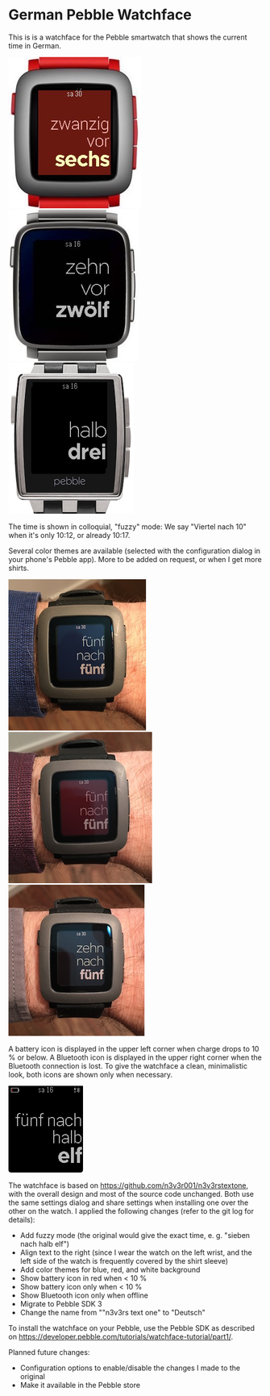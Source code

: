 # German Pebble Watchface

This is is a watchface for the Pebble smartwatch that shows the current time in German.

![Pebble Time mockup](pics/mockup1.jpg)
![Pebble Time Steel mockup](pics/mockup2.jpg)
![Pebble Steel mockup](pics/mockup3.jpg)

The time is shown in colloquial, "fuzzy" mode: We say "Viertel nach 10" when it's only 10:12, or already 10:17.

Several color themes are available (selected with the configuration dialog in your phone's Pebble app). More to be added on request, or when I get more shirts.

![Blue theme](pics/blue.jpg)
![Red theme](pics/red.jpg)
![Gray theme](pics/gray.jpg)

A battery icon is displayed in the upper left corner when charge drops to 10 % or below. A Bluetooth icon is displayed in the upper right corner when the Bluetooth connection is lost. To give the watchface a clean, minimalistic look, both icons are shown only when necessary.

![Battery and Bluetooth icons](pics/icons.png)

The watchface is based on https://github.com/n3v3r001/n3v3rstextone, with the overall design and most of the source code unchanged. Both use the same settings dialog and share settings when installing one over the other on the watch. I applied the following changes (refer to the git log for details):

* Add fuzzy mode (the original would give the exact time, e. g. "sieben nach halb elf")
* Align text to the right (since I wear the watch on the left wrist, and the left side of the watch is frequently covered by the shirt sleeve)
* Add color themes for blue, red, and white background
* Show battery icon in red when < 10 %
* Show battery icon only when < 10 %
* Show Bluetooth icon only when offline
* Migrate to Pebble SDK 3
* Change the name from ""n3v3rs text one" to "Deutsch"

To install the watchface on your Pebble, use the Pebble SDK as described on https://developer.pebble.com/tutorials/watchface-tutorial/part1/.

Planned future changes:

* Configuration options to enable/disable the changes I made to the original
* Make it available in the Pebble store